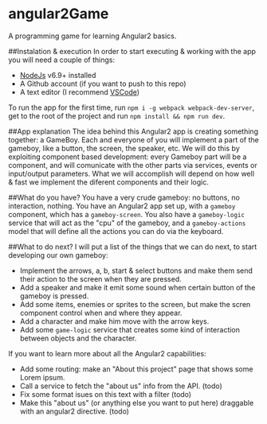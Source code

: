 # angular2Game
A programming game for learning Angular2 basics.

##Instalation & execution
In order to start executing & working with the app you will need a couple of things:
* [NodeJs](https://nodejs.org/en/) v6.9+ installed
* A Github account (if you want to push to this repo)
* A text editor (I recommend [VSCode](https://code.visualstudio.com/))

To run the app for the first time, run `npm i -g webpack webpack-dev-server`, get to the root of the project and run
`npm install && npm run dev`.

##App explanation
The idea behind this Angular2 app is creating something together: a GameBoy. Each and everyone of you will implement a part of the gameboy,
like a button, the screen, the speaker, etc.
We will do this by exploiting component based development: every Gameboy part will be a component, and will comunicate with the other 
parts via services, events or input/output parameters. What we will accomplish will depend on how well & fast we implement the diferent 
components and their logic.

##What do you have?
You have a very crude gameboy: no buttons, no interaction, nothing. You have an Angular2 app set up, with a `gameboy` component, which has
a `gameboy-screen`. You also have a `gameboy-logic` service that will act as the "cpu" of the gameboy, and a `gameboy-actions` model that 
will define all the actions you can do via the keyboard.

##What to do next?
I will put a list of the things that we can do next, to start developing our own gameboy:
* Implement the arrows, a, b, start & select buttons and make them send their action to the screen when they are pressed.
* Add a speaker and make it emit some sound when certain button of the gameboy is pressed.
* Add some items, enemies or sprites to the screen, but make the scren component control when and where they appear.
* Add a character and make him move with the arrow keys.
* Add some `game-logic` service that creates some kind of interaction between objects and the character.

If you want to learn more about all the Angular2 capabilities:
* Add some routing: make an "About this project" page that shows some Lorem ipsum.
* Call a service to fetch the "about us" info from the API. (todo)
* Fix some format isues on this text with a filter (todo)
* Make this "about us" (or anything else you want to put here) draggable with an angular2 directive. (todo)





